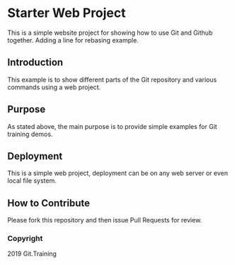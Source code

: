 # Starter Web Project

This is a simple website project for showing how to use
 Git and Github together. Adding a line for rebasing example.

## Introduction

This example is to show different parts of the Git 
repository and various commands using a web project.

## Purpose

As stated above, the main purpose is to provide simple examples
 for Git training demos.

## Deployment

This is a simple web project, deployment can be on any web server 
or even local file system.

## How to Contribute

Please fork this repository and then issue Pull Requests for review.

### Copyright

2019 Git.Training